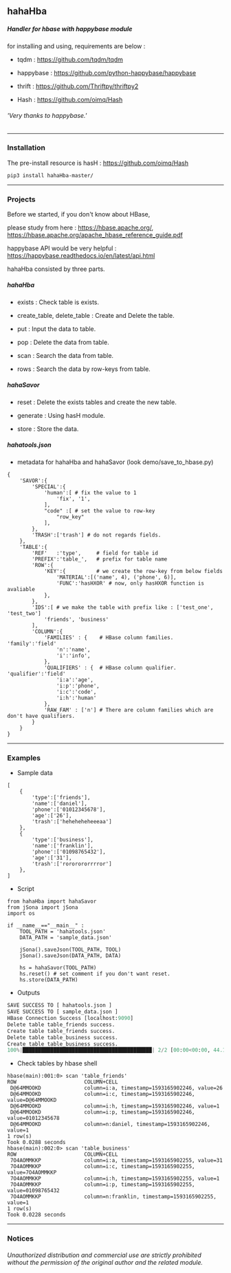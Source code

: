 ## hahaHba

##### Handler for hbase with happybase module

for installing and using, requirements are below : 

* tqdm : https://github.com/tqdm/tqdm

* happybase : https://github.com/python-happybase/happybase

* thrift : https://github.com/Thriftpy/thriftpy2

* Hash : https://github.com/oimq/Hash

###### 'Very thanks to happybase.'

***

### Installation

The pre-install resource is hasH : https://github.com/oimq/Hash

```code
pip3 install hahaHba-master/
```

***

### Projects

Before we started, if you don't know about HBase,

please study from here : https://hbase.apache.org/, https://hbase.apache.org/apache_hbase_reference_guide.pdf

happybase API would be very helpful : https://happybase.readthedocs.io/en/latest/api.html

hahaHba consisted by three parts.

##### hahaHba 

* exists : Check table is exists.

* create_table, delete_table : Create and Delete the table.

* put : Input the data to table.

* pop : Delete the data from table.

* scan : Search the data from table.

* rows : Search the data by row-keys from table.

##### hahaSavor

* reset : Delete the exists tables and create the new table.

* generate : Using hasH module.

* store : Store the data.

##### hahatools.json

* metadata for hahaHba and hahaSavor (look demo/save_to_hbase.py)

```python3
{
    'SAVOR':{
        'SPECIAL':{
            'human':[ # fix the value to 1
                'fix', '1',
            ],
            "code" :[ # set the value to row-key
                "row_key"
            ],
        },
        'TRASH':['trash'] # do not regards fields.
    },
    'TABLE':{
        'REF'   :'type',     # field for table id
        'PREFIX':'table_',   # prefix for table name
        'ROW':{
            'KEY':{          # we create the row-key from below fields
                'MATERIAL':[('name', 4), ('phone', 6)],
                'FUNC':'hasHXOR' # now, only hasHXOR function is avaliable
            },
        },
        'IDS':[ # we make the table with prefix like : ['test_one', 'test_two']
            'friends', 'business'
        ],
        'COLUMN':{
            'FAMILIES' : {    # HBase column families. 'family':'field'
                'n':'name',
                'i':'info',
            },
            'QUALIFIERS' : {  # HBase column qualifier. 'qualifier':'field'
                'i:a':'age',
                'i:p':'phone',
                'i:c':'code',
                'i:h':'human'
            },
            'RAW_FAM' : ['n'] # There are column families which are don't have qualifiers.
        }
    }
}
```

***

### Examples
* Sample data
```python3
[
    {
        'type':['friends'],
        'name':['daniel'],
        'phone':['01012345678'],
        'age':['26'],
        'trash':['heheheheheeeaa']
    },
    {
        'type':['business'],
        'name':['franklin'],
        'phone':['01098765432'],
        'age':['31'],
        'trash':['rororororrrror']
    },
]
```

* Script
```python3
from hahaHba import hahaSavor
from jSona import jSona
import os

if __name__=="__main__" :
    TOOL_PATH = 'hahatools.json'
    DATA_PATH = 'sample_data.json'

    jSona().saveJson(TOOL_PATH, TOOL)
    jSona().saveJson(DATA_PATH, DATA)
    
    hs = hahaSavor(TOOL_PATH)
    hs.reset() # set comment if you don't want reset.
    hs.store(DATA_PATH)
```
* Outputs
```python
SAVE SUCCESS TO [ hahatools.json ]
SAVE SUCCESS TO [ sample_data.json ]
HBase Connection Success [localhost:9090]
Delete table table_friends success.
Create table table_friends success.
Delete table table_business success.
Create table table_business success.
100%|██████████████████████████████████████████| 2/2 [00:00<00:00, 44.12it/s]
```

* Check tables by hbase shell
```
hbase(main):001:0> scan 'table_friends'
ROW                      COLUMN+CELL                                                        
 D@64MMOOKD              column=i:a, timestamp=1593165902246, value=26                      
 D@64MMOOKD              column=i:c, timestamp=1593165902246, value=D@64MMOOKD              
 D@64MMOOKD              column=i:h, timestamp=1593165902246, value=1                       
 D@64MMOOKD              column=i:p, timestamp=1593165902246, value=01012345678             
 D@64MMOOKD              column=n:daniel, timestamp=1593165902246, value=1                  
1 row(s)
Took 0.0288 seconds                                                                         
hbase(main):002:0> scan 'table_business'
ROW                      COLUMN+CELL                                                        
 7O4AOMMKKP              column=i:a, timestamp=1593165902255, value=31                      
 7O4AOMMKKP              column=i:c, timestamp=1593165902255, value=7O4AOMMKKP              
 7O4AOMMKKP              column=i:h, timestamp=1593165902255, value=1                       
 7O4AOMMKKP              column=i:p, timestamp=1593165902255, value=01098765432             
 7O4AOMMKKP              column=n:franklin, timestamp=1593165902255, value=1                
1 row(s)
Took 0.0228 seconds
```
***


### Notices

###### Unauthorized distribution and commercial use are strictly prohibited without the permission of the original author and the related module.
